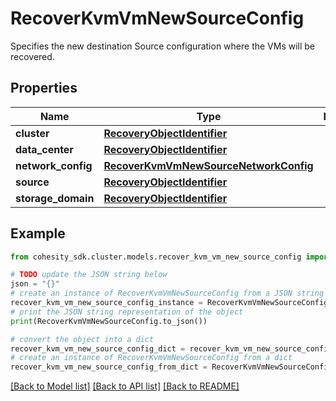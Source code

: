 # RecoverKvmVmNewSourceConfig

Specifies the new destination Source configuration where the VMs will be recovered.

## Properties

Name | Type | Description | Notes
------------ | ------------- | ------------- | -------------
**cluster** | [**RecoveryObjectIdentifier**](RecoveryObjectIdentifier.md) |  | 
**data_center** | [**RecoveryObjectIdentifier**](RecoveryObjectIdentifier.md) |  | 
**network_config** | [**RecoverKvmVmNewSourceNetworkConfig**](RecoverKvmVmNewSourceNetworkConfig.md) |  | [optional] 
**source** | [**RecoveryObjectIdentifier**](RecoveryObjectIdentifier.md) |  | 
**storage_domain** | [**RecoveryObjectIdentifier**](RecoveryObjectIdentifier.md) |  | 

## Example

```python
from cohesity_sdk.cluster.models.recover_kvm_vm_new_source_config import RecoverKvmVmNewSourceConfig

# TODO update the JSON string below
json = "{}"
# create an instance of RecoverKvmVmNewSourceConfig from a JSON string
recover_kvm_vm_new_source_config_instance = RecoverKvmVmNewSourceConfig.from_json(json)
# print the JSON string representation of the object
print(RecoverKvmVmNewSourceConfig.to_json())

# convert the object into a dict
recover_kvm_vm_new_source_config_dict = recover_kvm_vm_new_source_config_instance.to_dict()
# create an instance of RecoverKvmVmNewSourceConfig from a dict
recover_kvm_vm_new_source_config_from_dict = RecoverKvmVmNewSourceConfig.from_dict(recover_kvm_vm_new_source_config_dict)
```
[[Back to Model list]](../README.md#documentation-for-models) [[Back to API list]](../README.md#documentation-for-api-endpoints) [[Back to README]](../README.md)


